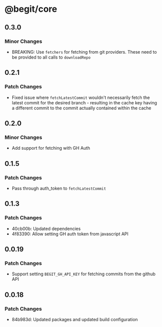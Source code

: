 # @begit/core

## 0.3.0

### Minor Changes

- BREAKING: Use `fetchers` for fetching from git providers. These need to be provided to all calls to `downloadRepo`

## 0.2.1

### Patch Changes

- Fixed issue where `fetchLatestCommit` wouldn't necessarily fetch the latest commit for the desired branch - resulting in the cache key having a different commit to the commit actually contained within the cache

## 0.2.0

### Minor Changes

- Add support for fetching with GH Auth

## 0.1.5

### Patch Changes

- Pass through auth_token to `fetchLatestCommit`

## 0.1.3

### Patch Changes

- 40cb00b: Updated dependencies
- 4f83390: Allow setting GH auth token from javascript API

## 0.0.19

### Patch Changes

- Support setting `BEGIT_GH_API_KEY` for fetching commits from the github API

## 0.0.18

### Patch Changes

- 84b983d: Updated packages and updated build configuration
